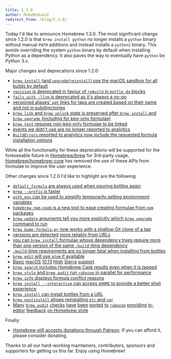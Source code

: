```yaml
---
title: 1.3.0
author: MikeMcQuaid
redirect_from: /blog/1.3.0/
---
```


Today I'd like to announce Homebrew 1.3.0. The most significant change since 1.2.0 is that `brew install python` no longer installs a `python` binary without manual `PATH` additions and instead installs a `python2` binary. This avoids overriding the system `python` binary by default when installing Python as a dependency. It also paves the way to eventually have `python` be Python 3.x.

Major changes and deprecations since 1.2.0:

- [`brew install` (and `upgrade`/`reinstall`) use the macOS sandbox for all builds by default](https://github.com/Homebrew/brew/pull/2898)
- [`revision` is deprecated in favour of `rebuild` in `bottle do` blocks](https://github.com/Homebrew/brew/pull/2899)
- [`fails_with :llvm` is deprecated as it's always a no-op](https://github.com/Homebrew/brew/pull/2899)
- [versioned aliases' `opt` links for taps are created based on their name and not in subdirectories](https://github.com/Homebrew/brew/pull/2923)
- [`brew link` and `brew unlink` state is preserved after `brew install` and `brew upgrade` (including for keg-only formulae)](https://github.com/Homebrew/brew/pull/2961)
- [`brew test` requires non-keg-only formulae to be linked](https://github.com/Homebrew/brew/pull/2816)
- [events we didn't use are no longer reported to analytics](https://github.com/Homebrew/brew/pull/2752)
- [`BuildErrors` reported to analytics now include the requested formula installation options](https://github.com/Homebrew/brew/pull/2758)

While all the functionality for these deprecations will be supported for the foreseeable future in [Homebrew/brew](https://github.com/homebrew/brew) for 3rd-party usage, [Homebrew/homebrew-core](https://github.com/Homebrew/homebrew-core) has removed the use of these APIs from formulae to improve the user experience.

Other changes since 1.2.0 I'd like to highlight are the following:

- [`default_formula` are always used when pouring bottles again](https://github.com/Homebrew/brew/pull/2969)
- [`brew --prefix` is faster](https://github.com/Homebrew/brew/pull/2940)
- [`with_env` can be used to simplify temporarily setting environment variables](https://github.com/Homebrew/brew/pull/2883)
- [`homebrew npm-noob` is a new tool to ease creating formulae from `npm` packages](https://github.com/Homebrew/brew/pull/2895)
- [`brew update` arguments tell you more explicitly which `brew upgrade` command to run](https://github.com/Homebrew/brew/pull/2858)
- [`brew bump-formula-pr` now works with a shallow Git clone of a tap](https://github.com/Homebrew/brew/pull/2829)
- [versions are detected](https://github.com/Homebrew/brew/pull/2827) [more reliably from URLs](https://github.com/Homebrew/brew/pull/2931)
- [you can `brew install` formulae whose dependency trees require more than one version of the same `:build`-time dependency](https://github.com/Homebrew/brew/pull/2954)
- [`:build`-time requirements are no longer fatal when installing from bottles](https://github.com/Homebrew/brew/pull/2815)
- [`brew edit` will use `atom` if available](https://github.com/Homebrew/brew/pull/2749)
- [Basic](https://github.com/Homebrew/brew/pull/2732) [macOS](https://github.com/Homebrew/brew/pull/2738) [10.13](https://github.com/Homebrew/brew/pull/2759) [High](https://github.com/Homebrew/brew/pull/2973) [Sierra](https://github.com/Homebrew/brew/pull/2806) [support](https://github.com/Homebrew/brew/pull/2872)
- [`brew search` includes Homebrew Cask results even when it is tapped](https://github.com/Homebrew/brew/pull/2721)
- [`brew style` and `brew audit` run `rubocop` in parallel for performance](https://github.com/Homebrew/brew/pull/2679)
- [`brew info` displays formula conflict reasons](https://github.com/Homebrew/brew/pull/2470)
- [`brew install --interactive` can access `$HOME` to provide a better shell experience](https://github.com/Homebrew/brew/pull/2617)
- [`brew install` can install bottles from a URL](https://github.com/Homebrew/brew/pull/2406)
- [`brew postinstall` allows reinstalling `etc` and `var`](https://github.com/Homebrew/brew/pull/2579)
- [Many](https://github.com/Homebrew/brew/pull/2628) [`brew audit`](https://github.com/Homebrew/brew/pull/2631) [checks](https://github.com/Homebrew/brew/pull/2662) [have](https://github.com/Homebrew/brew/pull/2664) [been](https://github.com/Homebrew/brew/pull/2755) [ported](https://github.com/Homebrew/brew/pull/2790) [to](https://github.com/Homebrew/brew/pull/2843) [`rubocop`](https://github.com/Homebrew/brew/pull/2879) [providing](https://github.com/Homebrew/brew/pull/2901) [in-editor](https://github.com/Homebrew/brew/pull/2905) [feedback](https://github.com/Homebrew/brew/pull/2911) [on Homebrew style](https://github.com/Homebrew/brew/pull/2932)

Finally:

- [Homebrew still accepts donations through Patreon](https://www.patreon.com/homebrew). If you can afford it, please consider donating.

Thanks to all our hard-working maintainers, contributors, sponsors and supporters for getting us this far. Enjoy using Homebrew!
